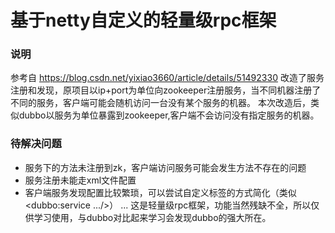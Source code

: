 # 基于netty自定义的轻量级rpc框架

### 说明
参考自 https://blog.csdn.net/yixiao3660/article/details/51492330 改造了服务注册和发现，原项目以ip+port为单位向zookeeper注册服务，当不同机器注册了不同的服务，客户端可能会随机访问一台没有某个服务的机器。 本次改造后，类似dubbo以服务为单位暴露到zookeeper,客户端不会访问没有指定服务的机器。

### 待解决问题
- 服务下的方法未注册到zk，客户端访问服务可能会发生方法不存在的问题
- 服务注册未能走xml文件配置
- 客户端服务发现配置比较繁琐，可以尝试自定义标签的方式简化（类似<dubbo:service .../>） ... 这是轻量级rpc框架，功能当然残缺不全，所以仅供学习使用，与dubbo对比起来学习会发现dubbo的强大所在。
